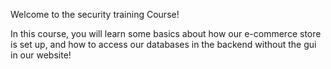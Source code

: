 Welcome to the security training Course!

In this course, you will learn some basics about how our e-commerce store is set up, and how to access our databases in the backend without the gui in our website!
